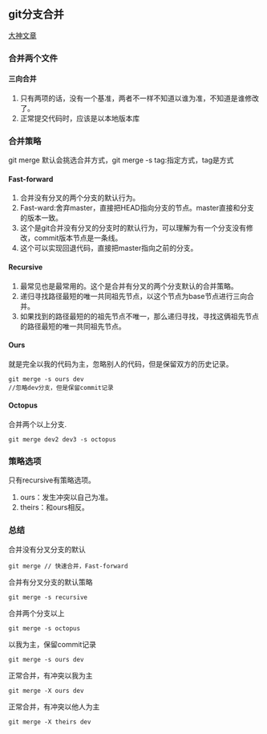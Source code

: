 ## git分支合并
[大神文章](https://zhuanlan.zhihu.com/p/192972614)
### 合并两个文件
#### 三向合并
1. 只有两项的话，没有一个基准，两者不一样不知道以谁为准，不知道是谁修改了。
2. 正常提交代码时，应该是以本地版本库

### 合并策略
git merge 默认会挑选合并方式，git merge -s tag:指定方式，tag是方式
#### Fast-forward
1. 合并没有分叉的两个分支的默认行为。
2. Fast-ward:舍弃master，直接把HEAD指向分支的节点。master直接和分支的版本一致。
3. 这个是git合并没有分叉的分支时的默认行为，可以理解为有一个分支没有修改，commit版本节点是一条线。
4. 这个可以实现回退代码，直接把master指向之前的分支。

#### Recursive
1. 最常见也是最常用的。这个是合并有分叉的两个分支默认的合并策略。
2. 递归寻找路径最短的唯一共同祖先节点，以这个节点为base节点进行三向合并。
3. 如果找到的路径最短的的祖先节点不唯一，那么递归寻找，寻找这俩祖先节点的路径最短的唯一共同祖先节点。

#### Ours
就是完全以我的代码为主，忽略别人的代码，但是保留双方的历史记录。
```
git merge -s ours dev
//忽略dev分支，但是保留commit记录
```
#### Octopus
合并两个以上分支.
```
git merge dev2 dev3 -s octopus
```
### 策略选项
只有recursive有策略选项。
1. ours：发生冲突以自己为准。
2. theirs：和ours相反。

### 总结
合并没有分叉分支的默认
```
git merge // 快速合并，Fast-forward
```
合并有分叉分支的默认策略
```
git merge -s recursive
```
合并两个分支以上
```
git merge -s octopus
```
以我为主，保留commit记录
```
git merge -s ours dev
```
正常合并，有冲突以我为主
```
git merge -X ours dev
```
正常合并，有冲突以他人为主
```
git merge -X theirs dev
```
